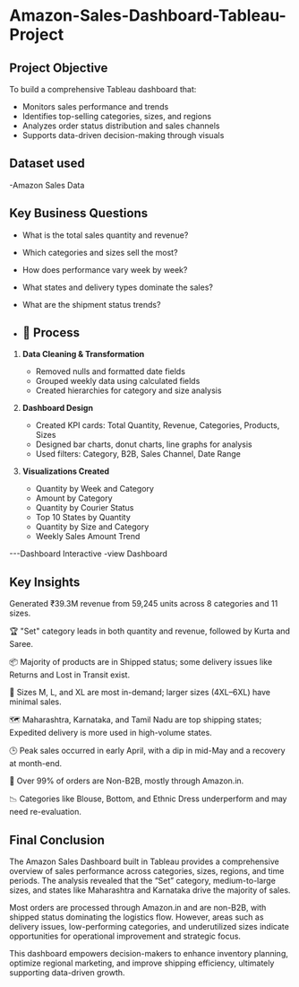 # Amazon-Sales-Dashboard-Tableau-Project
## Project Objective
To build a comprehensive Tableau dashboard that:
- Monitors sales performance and trends
- Identifies top-selling categories, sizes, and regions
- Analyzes order status distribution and sales channels
- Supports data-driven decision-making through visuals

## Dataset used
-<a herf="https://github.com/Nikita-Raykar983/Amazon-Sales-Dashboard-Tableau-Project/blob/main/Amazon%20Sale%20Report.csv.zip">Amazon Sales Data</a>

## Key Business Questions

- What is the total sales quantity and revenue?
- Which categories and sizes sell the most?
- How does performance vary week by week?
- What states and delivery types dominate the sales?
- What are the shipment status trends?

- ## 🔧  Process

1. **Data Cleaning & Transformation**
   - Removed nulls and formatted date fields
   - Grouped weekly data using calculated fields
   - Created hierarchies for category and size analysis

2. **Dashboard Design**
   - Created KPI cards: Total Quantity, Revenue, Categories, Products, Sizes
   - Designed bar charts, donut charts, line graphs for analysis
   - Used filters: Category, B2B, Sales Channel, Date Range

3. **Visualizations Created**
   - Quantity by Week and Category
   - Amount by Category
   - Quantity by Courier Status
   - Top 10 States by Quantity
   - Quantity by Size and Category
   - Weekly Sales Amount Trend

---Dashboard Interactive -<a herf="https://github.com/Nikita-Raykar983/Amazon-Sales-Dashboard-Tableau-Project/blob/main/Screenshot%202025-06-20%20211347.png">view Dashboard</a>


## Key Insights
Generated ₹39.3M revenue from 59,245 units across 8 categories and 11 sizes.

🏆 "Set" category leads in both quantity and revenue, followed by Kurta and Saree.

📦 Majority of products are in Shipped status; some delivery issues like Returns and Lost in Transit exist.

👕 Sizes M, L, and XL are most in-demand; larger sizes (4XL–6XL) have minimal sales.

🗺️ Maharashtra, Karnataka, and Tamil Nadu are top shipping states; Expedited delivery is more used in high-volume states.

🕒 Peak sales occurred in early April, with a dip in mid-May and a recovery at month-end.

🧾 Over 99% of orders are Non-B2B, mostly through Amazon.in.

📉 Categories like Blouse, Bottom, and Ethnic Dress underperform and may need re-evaluation.

 ## Final Conclusion
The Amazon Sales Dashboard built in Tableau provides a comprehensive overview of sales performance across categories, sizes, regions, and time periods. The analysis revealed that the “Set” category, medium-to-large sizes, and states like Maharashtra and Karnataka drive the majority of sales.

Most orders are processed through Amazon.in and are non-B2B, with shipped status dominating the logistics flow. However, areas such as delivery issues, low-performing categories, and underutilized sizes indicate opportunities for operational improvement and strategic focus.

This dashboard empowers decision-makers to enhance inventory planning, optimize regional marketing, and improve shipping efficiency, ultimately supporting data-driven growth.
